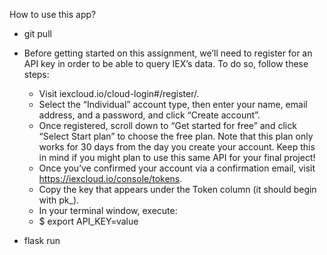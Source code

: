 How to use this app?

- git pull
- Before getting started on this assignment, we’ll need to register for an API key in order to be able to query IEX’s data. To do so, follow these steps:

    - Visit iexcloud.io/cloud-login#/register/.
    - Select the “Individual” account type, then enter your name, email address, and a password, and click “Create account”.
    - Once registered, scroll down to “Get started for free” and click “Select Start plan” to choose the free plan. Note that this plan only works for 30 days from the day you create your account. Keep this in mind if you might plan to use this same API for your final project!
    - Once you’ve confirmed your account via a confirmation email, visit https://iexcloud.io/console/tokens.
    - Copy the key that appears under the Token column (it should begin with pk_).
    - In your terminal window, execute:
    - $ export API_KEY=value

- flask run
